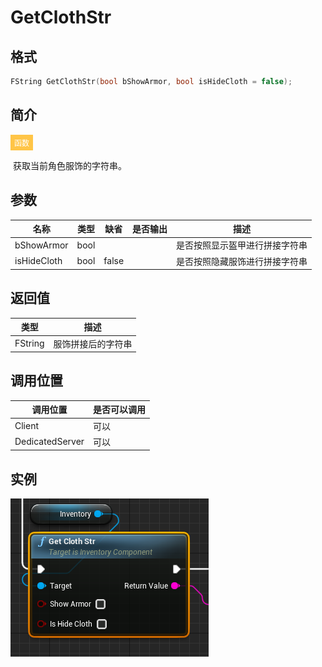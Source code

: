 # GetClothStr

## 格式

```C++
FString GetClothStr(bool bShowArmor, bool isHideCloth = false);
```

## 简介

<span style="padding: 4px 6px; font-size: 12px; display: inline-block; color: #FFFFFF; background: #FFC547;">函数</span>

​	获取当前角色服饰的字符串。

## 参数

| 名称        | 类型 | 缺省  | 是否输出 | 描述                           |
| ----------- | ---- | ----- | -------- | ------------------------------ |
| bShowArmor  | bool |       |          | 是否按照显示盔甲进行拼接字符串 |
| isHideCloth | bool | false |          | 是否按照隐藏服饰进行拼接字符串 |

## 返回值

| 类型    | 描述               |
| ------- | ------------------ |
| FString | 服饰拼接后的字符串 |

## 调用位置

| 调用位置        | 是否可以调用 |
| --------------- | ------------ |
| Client          | 可以         |
| DedicatedServer | 可以         |

## 实例

![GetClothStrFunction](..\\..\\Resources\\GetClothStrFunction.png)
